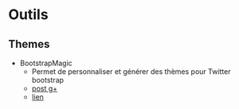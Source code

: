 Outils
========
Themes
--------
* BootstrapMagic
    * Permet de personnaliser et générer des thèmes pour Twitter bootstrap
    * [post g+](https://plus.google.com/114213989645672198357/posts/apVmvYVVJUy)
    * [lien](http://pikock.github.io/bootstrap-magic/)